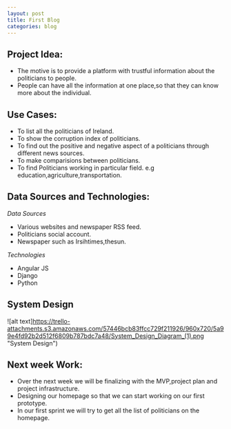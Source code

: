 ```yaml
---
layout: post
title: First Blog
categories: blog
---
```


## Project Idea:

+ The motive is to provide a platform with trustful information about the politicians to people. 
+ People can have all the information at one place,so that they can know more about the individual.

## Use Cases:

+ To list all the politicians of Ireland.
+ To show the corruption index of politicians.
+ To find out the positive and negative aspect of a politicians through different news sources.
+ To make comparisions between politicians.
+ To find Politicians working in particular field. e.g education,agriculture,transportation.

## Data Sources and Technologies:

_Data Sources_

+ Various websites and newspaper RSS feed.
+ Politicians social account.
+ Newspaper such as Irsihtimes,thesun. 

_Technologies_

- Angular JS
- Django
- Python

## System Design

![alt text]https://trello-attachments.s3.amazonaws.com/57446bcb83ffcc729f211926/960x720/5a99e4fd92b2d512f6809b787bdc7a48/System_Design_Diagram_(1).png "System Design")


## Next week Work:

- Over the next week we will be finalizing with the MVP,project plan and project infrastructure.
- Designing our homepage so that we can start working on our first prototype.
- In our first sprint we will try to get all the list of politicians on the homepage.
